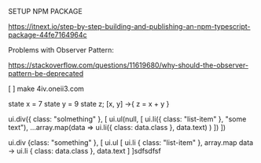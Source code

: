 SETUP NPM PACKAGE

https://itnext.io/step-by-step-building-and-publishing-an-npm-typescript-package-44fe7164964c

Problems with Observer Pattern:

https://stackoverflow.com/questions/11619680/why-should-the-observer-pattern-be-deprecated

[ ] make 4iv.oneii3.com

state x = 7
state y = 9
state z;
[x, y] ->{
z = x + y
}

ui.div({ class: "solmething" }, [
ui.ul(null, [
ui.li({ class: "list-item" }, "some text"),
...array.map(data =>
ui.li({ class: data.class }, data.text)
)
])
])

ui.div {class: "something" }, [
ui.ul [
ui.li { class: "list-item" },
array.map data -> ui.li { class: data.class }, data.text
]
]sdfsdfsf
